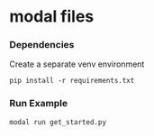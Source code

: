 # modal files

### Dependencies

Create a separate venv environment

```
pip install -r requirements.txt
```

### Run Example

```
modal run get_started.py
```
